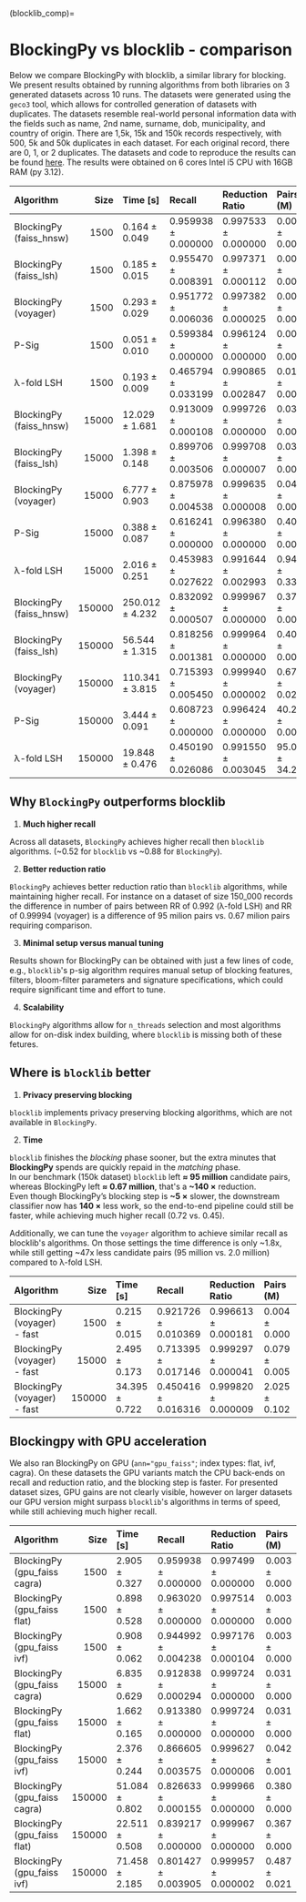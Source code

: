(blocklib_comp)=
# BlockingPy vs blocklib - comparison

Below we compare BlockingPy with blocklib, a similar library for blocking. We present results obtained by running algorithms from both libraries on 3 generated datasets across 10 runs. The datasets were generated using the `geco3` tool, which allows for controlled generation of datasets with duplicates. The datasets  resemble real-world personal information data with the fields such as name, 2nd name, surname, dob, municipality, and country of origin. There are 1,5k, 15k and 150k records respectively, with 500, 5k and 50k duplicates in each dataset. For each original record, there are 0, 1, or 2 duplicates. The datasets and code to reproduce the results can be found [here](https://github.com/ncn-foreigners/BlockingPy/tree/main/benchmark). The results were obtained on 6 cores Intel i5 CPU with 16GB RAM (py 3.12).


| Algorithm               |   Size | Time [s]        | Recall              | Reduction Ratio      | Pairs (M)       |
| :---------------------- | -----: | :-------------- | :------------------ | :------------------ | :-------------- |
| BlockingPy (faiss_hnsw) |   1500 | 0.164 ± 0.049   | 0.959938 ± 0.000000 | 0.997533 ± 0.000000 | 0.003 ± 0.000   |
| BlockingPy (faiss_lsh)  |   1500 | 0.185 ± 0.015   | 0.955470 ± 0.008391 | 0.997371 ± 0.000112 | 0.003 ± 0.000   |
| BlockingPy (voyager)    |   1500 | 0.293 ± 0.029   | 0.951772 ± 0.006036 | 0.997382 ± 0.000025 | 0.003 ± 0.000   |
| P-Sig                   |   1500 | 0.051 ± 0.010   | 0.599384 ± 0.000000 | 0.996124 ± 0.000000 | 0.004 ± 0.000   |
| λ-fold LSH              |   1500 | 0.193 ± 0.009   | 0.465794 ± 0.033199 | 0.990865 ± 0.002847 | 0.010 ± 0.003   |
| BlockingPy (faiss_hnsw) |  15000 | 12.029 ± 1.681  | 0.913009 ± 0.000108 | 0.999726 ± 0.000000 | 0.031 ± 0.000   |
| BlockingPy (faiss_lsh)  |  15000 | 1.398 ± 0.148   | 0.899706 ± 0.003506 | 0.999708 ± 0.000007 | 0.033 ± 0.001   |
| BlockingPy (voyager)    |  15000 | 6.777 ± 0.903   | 0.875978 ± 0.004538 | 0.999635 ± 0.000008 | 0.041 ± 0.001   |
| P-Sig                   |  15000 | 0.388 ± 0.087   | 0.616241 ± 0.000000 | 0.996380 ± 0.000000 | 0.407 ± 0.000   |
| λ-fold LSH              |  15000 | 2.016 ± 0.251   | 0.453983 ± 0.027622 | 0.991644 ± 0.002993 | 0.940 ± 0.337   |
| BlockingPy (faiss_hnsw) | 150000 | 250.012 ± 4.232 | 0.832092 ± 0.000507 | 0.999967 ± 0.000000 | 0.375 ± 0.001   |
| BlockingPy (faiss_lsh)  | 150000 | 56.544 ± 1.315  | 0.818256 ± 0.001381 | 0.999964 ± 0.000000 | 0.400 ± 0.005   |
| BlockingPy (voyager)    | 150000 | 110.341 ± 3.815 | 0.715393 ± 0.005450 | 0.999940 ± 0.000002 | 0.675 ± 0.021   |
| P-Sig                   | 150000 | 3.444 ± 0.091   | 0.608723 ± 0.000000 | 0.996424 ± 0.000000 | 40.231 ± 0.000  |
| λ-fold LSH              | 150000 | 19.848 ± 0.476  | 0.450190 ± 0.026086 | 0.991550 ± 0.003045 | 95.064 ± 34.252 |




## Why `BlockingPy` outperforms blocklib

1. **Much higher recall**

Across all datasets, `BlockingPy` achieves higher recall then `blocklib` algorithms. (~0.52 for `blocklib` vs ~0.88 for `BlockingPy`).

2. **Better reduction ratio**

`BlockingPy` achieves better reduction ratio than `blocklib` algorithms, while maintaining higher recall. For instance on a dataset of size 150_000 records the difference in number of pairs between RR of 0.992 (λ-fold LSH) and RR of 0.99994 (voyager) is a difference of 95 milion pairs vs. 0.67 milion pairs requiring comparison.

3. **Minimal setup versus manual tuning**

Results shown for BlockingPy can be obtained with just a few lines of code, e.g., `blocklib`'s p-sig algorithm requires manual setup of blocking features, filters, bloom-filter parameters and signature specifications, which could require significant time and effort to tune.

4. **Scalability**

`BlockingPy` algorithms allow for `n_threads` selection and most algorithms allow for on-disk index building, where `blocklib` is missing both of these fetures.

## Where is `blocklib` better

1. **Privacy preserving blocking**

`blocklib` implements privacy preserving blocking algorithms, which are not available in `BlockingPy`.

2. **Time**

`blocklib` finishes the *blocking* phase sooner, but the extra minutes that **BlockingPy** spends are quickly repaid in the *matching* phase.  
In our benchmark (150k dataset) `blocklib` left **≈ 95 million** candidate pairs, whereas BlockingPy left **≈ 0.67 million**, that's a **~140 ×** reduction.  
Even though BlockingPy’s blocking step is **~5 ×** slower, the downstream classifier now has **140 ×** less work, so the end-to-end pipeline could still be faster, while achieving much higher recall (0.72 vs. 0.45).


Additionally, we can tune the `voyager` algorithm to achieve similar recall as blocklib's algorithms. On those settings the time difference is only ~1.8x, while still getting ~47x less candidate pairs (95 million vs. 2.0 million) compared to λ-fold LSH.

| Algorithm                   |   Size | Time [s]       | Recall              | Reduction Ratio     | Pairs (M)     |   |
| :-------------------------- | -----: | :------------- | :------------------ | :------------------ | :------------ | - |
| BlockingPy (voyager) - fast |   1500 | 0.215 ± 0.015  | 0.921726 ± 0.010369 | 0.996613 ± 0.000181 | 0.004 ± 0.000 |   |
| BlockingPy (voyager) - fast |  15000 | 2.495 ± 0.173  | 0.713395 ± 0.017146 | 0.999297 ± 0.000041 | 0.079 ± 0.005 |   |
| BlockingPy (voyager) - fast | 150000 | 34.395 ± 0.722 | 0.450416 ± 0.016316 | 0.999820 ± 0.000009 | 2.025 ± 0.102 |   |



## Blockingpy with GPU acceleration
We also ran BlockingPy on GPU (`ann="gpu_faiss"`; index types: flat, ivf, cagra). On these datasets the GPU variants match the CPU back-ends on recall and reduction ratio, and the blocking step is faster. For presented dataset sizes, GPU gains are not clearly visible, however on larger datasets our GPU version might surpass `blocklib`'s algorithms in terms of speed, while still achieving much higher recall.


| Algorithm                    |   Size | Time [s]       | Recall              | Reduction Ratio     | Pairs (M)     |
| :--------------------------- | -----: | :------------- | :------------------ | :------------------ | :------------ |
| BlockingPy (gpu_faiss cagra) |   1500 | 2.905 ± 0.327  | 0.959938 ± 0.000000 | 0.997499 ± 0.000000 | 0.003 ± 0.000 |
| BlockingPy (gpu_faiss flat)  |   1500 | 0.898 ± 0.528  | 0.963020 ± 0.000000 | 0.997514 ± 0.000000 | 0.003 ± 0.000 |
| BlockingPy (gpu_faiss ivf)   |   1500 | 0.908 ± 0.062  | 0.944992 ± 0.004238 | 0.997176 ± 0.000104 | 0.003 ± 0.000 |
| BlockingPy (gpu_faiss cagra) |  15000 | 6.835 ± 0.629  | 0.912838 ± 0.000294 | 0.999724 ± 0.000000 | 0.031 ± 0.000 |
| BlockingPy (gpu_faiss flat)  |  15000 | 1.662 ± 0.165  | 0.913380 ± 0.000000 | 0.999724 ± 0.000000 | 0.031 ± 0.000 |
| BlockingPy (gpu_faiss ivf)   |  15000 | 2.376 ± 0.244  | 0.866605 ± 0.003575 | 0.999627 ± 0.000006 | 0.042 ± 0.001 |
| BlockingPy (gpu_faiss cagra) | 150000 | 51.084 ± 0.802 | 0.826633 ± 0.000155 | 0.999966 ± 0.000000 | 0.380 ± 0.000 |
| BlockingPy (gpu_faiss flat)  | 150000 | 22.511 ± 0.508 | 0.839217 ± 0.000000 | 0.999967 ± 0.000000 | 0.367 ± 0.000 |
| BlockingPy (gpu_faiss ivf)   | 150000 | 71.458 ± 2.185 | 0.801427 ± 0.003905 | 0.999957 ± 0.000002 | 0.487 ± 0.021 |

